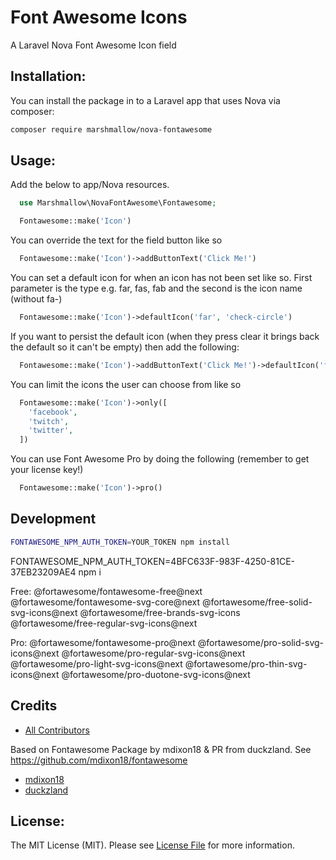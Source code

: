 # Font Awesome Icons

A Laravel Nova Font Awesome Icon field

## Installation:

You can install the package in to a Laravel app that uses Nova via composer:

```bash
composer require marshmallow/nova-fontawesome
```

## Usage:

Add the below to app/Nova resources.

```php
  use Marshmallow\NovaFontAwesome\Fontawesome;

  Fontawesome::make('Icon')
```

You can override the text for the field button like so

```php
  Fontawesome::make('Icon')->addButtonText('Click Me!')
```

You can set a default icon for when an icon has not been set like so. First parameter is the type e.g. far, fas, fab and the second is the icon name (without fa-)

```php
  Fontawesome::make('Icon')->defaultIcon('far', 'check-circle')
```

If you want to persist the default icon (when they press clear it brings back the default so it can't be empty) then add the following:

```php
  Fontawesome::make('Icon')->addButtonText('Click Me!')->defaultIcon('far', 'check-circle')->persistDefaultIcon()
```

You can limit the icons the user can choose from like so

```php
  Fontawesome::make('Icon')->only([
    'facebook',
    'twitch',
    'twitter',
  ])
```

You can use Font Awesome Pro by doing the following (remember to get your license key!)

```php
  Fontawesome::make('Icon')->pro()
```

## Development

```zsh
FONTAWESOME_NPM_AUTH_TOKEN=YOUR_TOKEN npm install
```

FONTAWESOME_NPM_AUTH_TOKEN=4BFC633F-983F-4250-81CE-37EB23209AE4 npm i

Free:
@fortawesome/fontawesome-free@next
@fortawesome/fontawesome-svg-core@next
@fortawesome/free-solid-svg-icons@next
@fortawesome/free-brands-svg-icons
@fortawesome/free-regular-svg-icons@next

Pro:
@fortawesome/fontawesome-pro@next
@fortawesome/pro-solid-svg-icons@next
@fortawesome/pro-regular-svg-icons@next
@fortawesome/pro-light-svg-icons@next
@fortawesome/pro-thin-svg-icons@next
@fortawesome/pro-duotone-svg-icons@next

## Credits

-   [All Contributors](../../contributors)

Based on Fontawesome Package by mdixon18 & PR from duckzland.
See https://github.com/mdixon18/fontawesome

-   [mdixon18](https://github.com/mdixon18/fontawesome)
-   [duckzland](https://github.com/duckzland/fontawesome)

## License:

The MIT License (MIT). Please see [License File](LICENSE) for more information.
